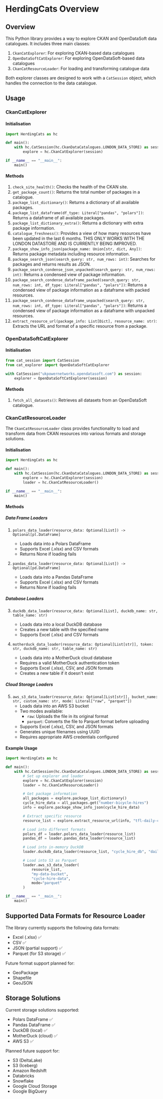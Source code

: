 # HerdingCats Overview

## Overview
This Python library provides a way to explore CKAN and OpenDataSoft data catalogues.
It includes three main classes:
1. `CkanCatExplorer`: For exploring CKAN-based data catalogues
2. `OpenDataSoftCatExplorer`: For exploring OpenDataSoft-based data catalogues
3. `CkanCatResourceLoader`: For loading and transforming catalogue data

Both explorer classes are designed to work with a `CatSession` object, which handles the connection to the data catalogue.

## Usage

### CkanCatExplorer

#### Initialisation
```python
import HerdingCats as hc

def main():
    with hc.CatSession(hc.CkanDataCatalogues.LONDON_DATA_STORE) as session:
        explore = hc.CkanCatExplorer(session)

if __name__ == "__main__":
    main()
```

#### Methods
1. `check_site_health()`: Checks the health of the CKAN site.
2. `get_package_count()`: Returns the total number of packages in a catalogue.
3. `package_list_dictionary()`: Returns a dictionary of all available packages.
4. `package_list_dataframe(df_type: Literal["pandas", "polars"])`: Returns a dataframe of all available packages.
5. `package_list_dictionary_extra()`: Returns a dictionary with extra package information.
6. `catalogue_freshness()`: Provides a view of how many resources have been updated in the last 6 months. THIS ONLY WORKS WITH THE LONDON DATASTORE AND IS CURRENTLY BEING IMPROVED.
7. `package_show_info_json(package_name: Union[str, dict, Any])`: Returns package metadata including resource information.
8. `package_search_json(search_query: str, num_rows: int)`: Searches for packages and returns results as JSON.
9. `package_search_condense_json_unpacked(search_query: str, num_rows: int)`: Returns a condensed view of package information.
10. `package_search_condense_dataframe_packed(search_query: str, num_rows: int, df_type: Literal["pandas", "polars"])`: Returns a condensed view of package information as a dataframe with packed resources.
11. `package_search_condense_dataframe_unpacked(search_query: str, num_rows: int, df_type: Literal["pandas", "polars"])`: Returns a condensed view of package information as a dataframe with unpacked resources.
12. `extract_resource_url(package_info: List[Dict], resource_name: str)`: Extracts the URL and format of a specific resource from a package.

### OpenDataSoftCatExplorer

#### Initialisation
```python
from cat_session import CatSession
from cat_explorer import OpenDataSoftCatExplorer

with CatSession("ukpowernetworks.opendatasoft.com") as session:
    explorer = OpenDataSoftCatExplorer(session)
```

#### Methods
1. `fetch_all_datasets()`: Retrieves all datasets from an OpenDataSoft catalogue.

### CkanCatResourceLoader

The `CkanCatResourceLoader` class provides functionality to load and transform data from CKAN resources into various formats and storage solutions.

#### Initialisation
```python
import HerdingCats as hc

def main():
    with hc.CatSession(hc.CkanDataCatalogues.LONDON_DATA_STORE) as session:
        explore = hc.CkanCatExplorer(session)
        loader = hc.CkanCatResourceLoader()

if __name__ == "__main__":
    main()
```

#### Methods

##### Data Frame Loaders

1. `polars_data_loader(resource_data: Optional[List]) -> Optional[pl.DataFrame]`
   - Loads data into a Polars DataFrame
   - Supports Excel (.xlsx) and CSV formats
   - Returns None if loading fails

2. `pandas_data_loader(resource_data: Optional[List]) -> Optional[pd.DataFrame]`
   - Loads data into a Pandas DataFrame
   - Supports Excel (.xlsx) and CSV formats
   - Returns None if loading fails

##### Database Loaders

3. `duckdb_data_loader(resource_data: Optional[List], duckdb_name: str, table_name: str)`
   - Loads data into a local DuckDB database
   - Creates a new table with the specified name
   - Supports Excel (.xlsx) and CSV formats

4. `motherduck_data_loader(resource_data: Optional[List[str]], token: str, duckdb_name: str, table_name: str)`
   - Loads data into a MotherDuck cloud database
   - Requires a valid MotherDuck authentication token
   - Supports Excel (.xlsx), CSV, and JSON formats
   - Creates a new table if it doesn't exist

##### Cloud Storage Loaders

5. `aws_s3_data_loader(resource_data: Optional[List[str]], bucket_name: str, custom_name: str, mode: Literal["raw", "parquet"])`
   - Loads data into an AWS S3 bucket
   - Two modes available:
     - `raw`: Uploads the file in its original format
     - `parquet`: Converts the file to Parquet format before uploading
   - Supports Excel (.xlsx), CSV, and JSON formats
   - Generates unique filenames using UUID
   - Requires appropriate AWS credentials configured

#### Example Usage

```python
import HerdingCats as hc

def main():
    with hc.CatSession(hc.CkanDataCatalogues.LONDON_DATA_STORE) as session:
        # Set up explorer and loader
        explore = hc.CkanCatExplorer(session)
        loader = hc.CkanCatResourceLoader()

        # Get package information
        all_packages = explore.package_list_dictionary()
        cycle_hire_data = all_packages.get("number-bicycle-hires")
        info = explore.package_show_info_json(cycle_hire_data)

        # Extract specific resource
        resource_list = explore.extract_resource_url(info, "tfl-daily-cycle-hires.xls")

        # Load into different formats
        polars_df = loader.polars_data_loader(resource_list)
        pandas_df = loader.pandas_data_loader(resource_list)

        # Load into in-memory DuckDB
        loader.duckdb_data_loader(resource_list, "cycle_hire_db", "daily_hires")

        # Load into S3 as Parquet
        loader.aws_s3_data_loader(
            resource_list,
            "my-data-bucket",
            "cycle-hire-data",
            mode="parquet"
        )

if __name__ == "__main__":
    main()
```

## Supported Data Formats for Resource Loader

The library currently supports the following data formats:
- Excel (.xlsx) ✅
- CSV ✅
- JSON (partial support) ✅
- Parquet (for S3 storage) ✅

Future format support planned for:
- GeoPackage
- Shapefile
- GeoJSON

## Storage Solutions

Current storage solutions supported:
- Polars DataFrame ✅
- Pandas DataFrame ✅
- DuckDB (local) ✅
- MotherDuck (cloud) ✅
- AWS S3 ✅

Planned future support for:
- S3 (DeltaLake)
- S3 (Iceberg)
- Amazon Redshift
- Databricks
- Snowflake
- Google Cloud Storage
- Google BigQuery
